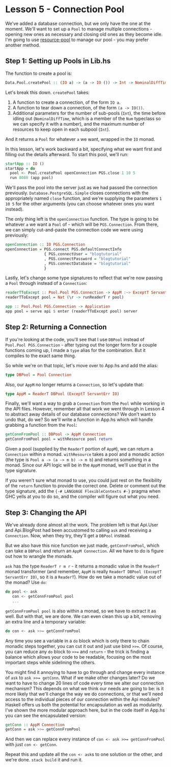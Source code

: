 # Lesson 5 - Connection Pool

We've added a database connection, but we only have the one at the moment.  We'll want to set up a `Pool` to manage multiple connections - opening new ones as necessary and closing old ones as they become idle.  I'm going to use [resource-pool](https://hackage.haskell.org/package/resource-pool-0.2.3.2/docs/Data-Pool.html) to manage our pool - you may prefer another method.

## Step 1: Setting up Pools in Lib.hs

The function to create a pool is:
```haskell
Data.Pool.createPool :: (IO a) -> (a -> IO ()) -> Int -> NominalDiffTime -> Int -> IO (Pool a)
```

Let's break this down.  `createPool` takes:

1. A function to create a connection, of the form `IO a`.
2. A function to tear down a connection, of the form `(a -> IO())`.
3. Additional parameters for the number of sub-pools (`Int`), the time before idling out (`NominalDiffTime`, which is a member of the `Num` typeclass so we can specify it with a number), and the maximum number of resources to keep open in each subpool (`Int`).

And it returns a `Pool` for whatever `a` we want, wrapped in the `IO` monad.

In this lesson, let's work backward a bit, specifying what we want first and filling out the details afterward.  To start this pool, we'll run:
```haskell
startApp :: IO ()
startApp = do
  pool <- Pool.createPool openConnection PGS.close 1 10 5
  run 8080 (app pool)
```

We'll pass the pool into the server just as we had passed the connection previously.  `Database.PostgreSQL.Simple` closes connections with the appropriately named `close` function, and we're supplying the parameters `1 10 5` for the other arguments (you can choose whatever ones you want instead).

The only thing left is the `openConnection` function.  The type is going to be whatever `a` we want a `Pool` of - which will be `PGS.Connection`.  From there, we can simply cut-and-paste the connection code we were using previously:
```haskell
openConnection :: IO PGS.Connection
openConnection = PGS.connect PGS.defaultConnectInfo
                 { PGS.connectUser = "blogtutorial"
                 , PGS.connectPassword = "blogtutorial"
                 , PGS.connectDatabase = "blogtutorial"
                 }
```

Lastly, let's change some type signatures to reflect that we're now passing a `Pool` through instead of a `Connection`:
```haskell
readerTToExcept :: Pool.Pool PGS.Connection -> AppM :~> ExceptT ServantErr IO
readerTToExcept pool = Nat (\r -> runReaderT r pool)

app :: Pool.Pool PGS.Connection -> Application
app pool = serve api $ enter (readerTToExcept pool) server
```

## Step 2: Returning a Connection

If you're looking at the code, you'll see that I use `DBPool` instead of `Pool.Pool PGS.Connection` - after typing out the longer form for a couple functions coming up, I made a `type` alias for the combination.  But it compiles to the exact same thing.

So while we're on that topic, let's move over to App.hs and add the alias:
```haskell
type DBPool = Pool Connection
```

Also, our `AppM` no longer returns a `Connection`, so let's update that:
```haskell
type AppM = ReaderT DBPool (ExceptT ServantErr IO)
```

Finally, we'll want a way to grab a `Connection` from the `Pool` while working in the API files.  However, remember all that work we went through in Lesson 4 to abstract away details of our database connections?  We don't want to undo that, do we?  So we'll write a function in App.hs which will handle grabbing a function from the `Pool`:
```haskell
getConnFromPool :: DBPool -> AppM Connection
getConnFromPool pool = withResource pool return
```

Given a pool (supplied by the `ReaderT` portion of `AppM`), we can return a `Connection` within a monad.  `withResource` takes a pool and a monadic action (the type is `Pool a -> (a -> m b) -> m b`) and returns something in a monad.  Since our API logic will be in the `AppM` monad, we'll use that in the type signature.

If you weren't sure what monad to use, you could just rest on the flexibility of the `return` function to provide the correct one.  Delete or comment out the type signature, add the `{-# LANGUAGE FlexibleContexts #-}` pragma when GHC yells at you to do so, and the compiler will figure out what you need.

## Step 3: Changing the API

We've already done almost all the work.  The problem left is that Api.User and Api.BlogPost had been accustomed to calling `ask` and receiving a `Connection`.  Now, when they try, they'll get a `DBPool` instead.

But we also have this nice function we just made, `getConnFromPool`, which can take a `DBPool` and return an `AppM Connection`.  All we have to do is figure out how to wrangle the monads.

`ask` has the type `ReaderT r m r` - it returns a monadic value in the `ReaderT` monad transformer (and remember, `AppM` is really `ReaderT DBPool (ExceptT ServantErr IO)`, so it is a `ReaderT`).  How do we take a monadic value out of the monad?  Use `do`:
```haskell
do pool <- ask
   con <- getConnFromPool pool
   ...
```

`getConnFromPool pool` is also within a monad, so we have to extract it as well.  But with that, we are done.  We can even clean this up a bit, removing an extra line and a temporary variable:
```haskell
do con <- ask >>= getConnFromPool
```
Any time you see a variable in a `do` block which is only there to chain monadic steps together, you can cut it out and just use bind `>>=`.  Of course, you can reduce any `do` block to `>>=` and `return` - the trick is finding a balance which allows your code to be readable, focusing on the most important steps while sidelining the others.

You might find it annoying to have to go through and change every instance of `ask` to `ask >>= getConn`.  What if we make other changes later?  Do we want to have to change 20 lines of code every time we alter our connection mechanism?  This depends on what we think our needs are going to be: is it more likely that we'll change the way we do connections, or that we'll need access to the individual pieces of our connection within the Api modules?  Haskell offers us both the potential for encapsulation as well as modularity.  I've shown the more modular approach here, but in the code itself in App.hs you can see the encapsulated version:
```haskell
getConn :: AppM Connection
getConn = ask >>= getConnFromPool
```
And then we can replace every instance of `con <- ask >>= getConnFromPool` with just `con <- getConn`.

Repeat this and update all the `con <- ask`s to one solution or the other, and we're done.  `stack build` it and run it.

